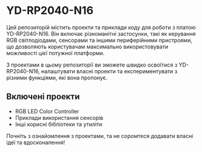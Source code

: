 # YD-RP2040-N16

Цей репозиторій містить проекти та приклади коду для роботи з платою YD-RP2040-N16. Він включає різноманітні застосунки, такі як керування RGB світлодіодами, сенсорами та іншими периферійними пристроями, що дозволяють користувачам максимально використовувати можливості цієї потужної платформи. 

З проектами в цьому репозиторії ви зможете швидко освоїтися з YD-RP2040-N16, налаштувати власні проекти та експериментувати з різними функціями, які вона пропонує.

## Включені проекти

- RGB LED Color Controller
- Приклади використання сенсорів
- Інші корисні бібліотеки та утиліти

Почніть з ознайомлення з проектами, та не соромтеся додавати власні ідеї та вдосконалення!

